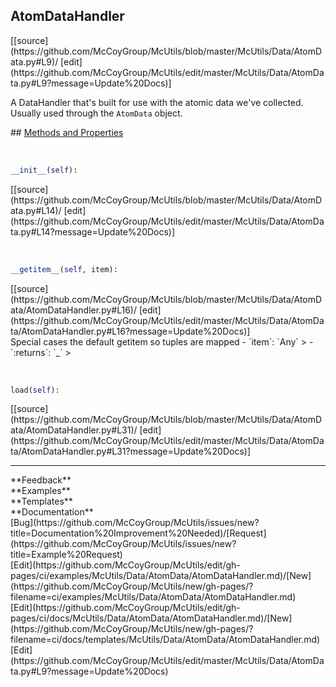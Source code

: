 ## <a id="McUtils.Data.AtomData.AtomDataHandler">AtomDataHandler</a> 

<div class="docs-source-link" markdown="1">
[[source](https://github.com/McCoyGroup/McUtils/blob/master/McUtils/Data/AtomData.py#L9)/
[edit](https://github.com/McCoyGroup/McUtils/edit/master/McUtils/Data/AtomData.py#L9?message=Update%20Docs)]
</div>

A DataHandler that's built for use with the atomic data we've collected.
Usually used through the `AtomData` object.







<div class="collapsible-section">
 <div class="collapsible-section collapsible-section-header" markdown="1">
## <a class="collapse-link" data-toggle="collapse" href="#methods" markdown="1"> Methods and Properties</a> <a class="float-right" data-toggle="collapse" href="#methods"><i class="fa fa-chevron-down"></i></a>
 </div>
 <div class="collapsible-section collapsible-section-body collapse show" id="methods" markdown="1">
 
<a id="McUtils.Data.AtomData.AtomDataHandler.__init__" class="docs-object-method">&nbsp;</a> 
```python
__init__(self): 
```
<div class="docs-source-link" markdown="1">
[[source](https://github.com/McCoyGroup/McUtils/blob/master/McUtils/Data/AtomData.py#L14)/
[edit](https://github.com/McCoyGroup/McUtils/edit/master/McUtils/Data/AtomData.py#L14?message=Update%20Docs)]
</div>


<a id="McUtils.Data.AtomData.AtomDataHandler.__getitem__" class="docs-object-method">&nbsp;</a> 
```python
__getitem__(self, item): 
```
<div class="docs-source-link" markdown="1">
[[source](https://github.com/McCoyGroup/McUtils/blob/master/McUtils/Data/AtomData/AtomDataHandler.py#L16)/
[edit](https://github.com/McCoyGroup/McUtils/edit/master/McUtils/Data/AtomData/AtomDataHandler.py#L16?message=Update%20Docs)]
</div>
Special cases the default getitem so tuples are mapped
  - `item`: `Any`
    > 
  - `:returns`: `_`
    >


<a id="McUtils.Data.AtomData.AtomDataHandler.load" class="docs-object-method">&nbsp;</a> 
```python
load(self): 
```
<div class="docs-source-link" markdown="1">
[[source](https://github.com/McCoyGroup/McUtils/blob/master/McUtils/Data/AtomData/AtomDataHandler.py#L31)/
[edit](https://github.com/McCoyGroup/McUtils/edit/master/McUtils/Data/AtomData/AtomDataHandler.py#L31?message=Update%20Docs)]
</div>
 </div>
</div>












---


<div markdown="1" class="text-secondary">
<div class="container">
  <div class="row">
   <div class="col" markdown="1">
**Feedback**   
</div>
   <div class="col" markdown="1">
**Examples**   
</div>
   <div class="col" markdown="1">
**Templates**   
</div>
   <div class="col" markdown="1">
**Documentation**   
</div>
   <div class="col" markdown="1">
   
</div>
   <div class="col" markdown="1">
   
</div>
   <div class="col" markdown="1">
   
</div>
</div>
  <div class="row">
   <div class="col" markdown="1">
[Bug](https://github.com/McCoyGroup/McUtils/issues/new?title=Documentation%20Improvement%20Needed)/[Request](https://github.com/McCoyGroup/McUtils/issues/new?title=Example%20Request)   
</div>
   <div class="col" markdown="1">
[Edit](https://github.com/McCoyGroup/McUtils/edit/gh-pages/ci/examples/McUtils/Data/AtomData/AtomDataHandler.md)/[New](https://github.com/McCoyGroup/McUtils/new/gh-pages/?filename=ci/examples/McUtils/Data/AtomData/AtomDataHandler.md)   
</div>
   <div class="col" markdown="1">
[Edit](https://github.com/McCoyGroup/McUtils/edit/gh-pages/ci/docs/McUtils/Data/AtomData/AtomDataHandler.md)/[New](https://github.com/McCoyGroup/McUtils/new/gh-pages/?filename=ci/docs/templates/McUtils/Data/AtomData/AtomDataHandler.md)   
</div>
   <div class="col" markdown="1">
[Edit](https://github.com/McCoyGroup/McUtils/edit/master/McUtils/Data/AtomData.py#L9?message=Update%20Docs)   
</div>
   <div class="col" markdown="1">
   
</div>
   <div class="col" markdown="1">
   
</div>
   <div class="col" markdown="1">
   
</div>
</div>
</div>
</div>